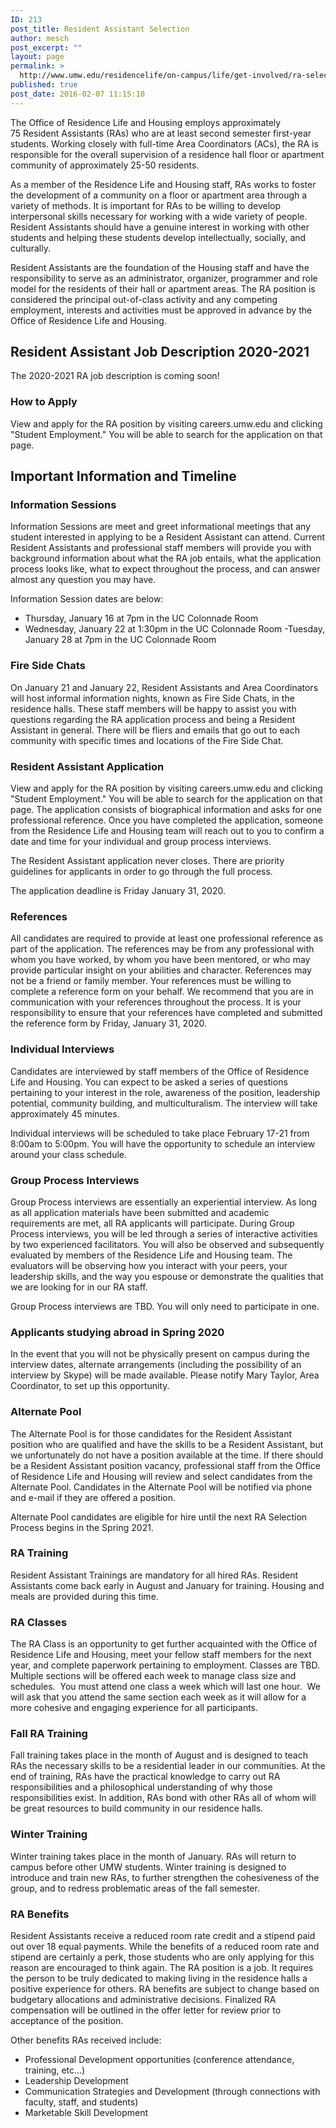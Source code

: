 ```yaml
---
ID: 213
post_title: Resident Assistant Selection
author: mesch
post_excerpt: ""
layout: page
permalink: >
  http://www.umw.edu/residencelife/on-campus/life/get-involved/ra-selection/
published: true
post_date: 2016-02-07 11:15:10
---
```

The Office of Residence Life and Housing employs approximately 75 Resident Assistants (RAs) who are at least second semester first-year students. Working closely with full-time Area Coordinators (ACs), the RA is responsible for the overall supervision of a residence hall floor or apartment community of approximately 25-50 residents.

As a member of the Residence Life and Housing staff, RAs works to foster the development of a community on a floor or apartment area through a variety of methods. It is important for RAs to be willing to develop interpersonal skills necessary for working with a wide variety of people. Resident Assistants should have a genuine interest in working with other students and helping these students develop intellectually, socially, and culturally.

Resident Assistants are the foundation of the Housing staff and have the responsibility to serve as an administrator, organizer, programmer and role model for the residents of their hall or apartment areas. The RA position is considered the principal out-of-class activity and any competing employment, interests and activities must be approved in advance by the Office of Residence Life and Housing.
<h2>Resident Assistant Job Description 2020-2021</h2>
The 2020-2021 RA job description is coming soon!
<h3>How to Apply</h3>
View and apply for the RA position by visiting careers.umw.edu and clicking "Student Employment." You will be able to search for the application on that page.
<h2>Important Information and Timeline</h2>
<h3>Information Sessions</h3>
Information Sessions are meet and greet informational meetings that any student interested in applying to be a Resident Assistant can attend. Current Resident Assistants and professional staff members will provide you with background information about what the RA job entails, what the application process looks like, what to expect throughout the process, and can answer almost any question you may have.

Information Session dates are below:
- Thursday, January 16 at 7pm in the UC Colonnade Room
- Wednesday, January 22 at 1:30pm in the UC Colonnade Room
-Tuesday, January 28 at 7pm in the UC Colonnade Room
<h3>Fire Side Chats</h3>
On January 21 and January 22, Resident Assistants and Area Coordinators will host informal information nights, known as Fire Side Chats, in the residence halls. These staff members will be happy to assist you with questions regarding the RA application process and being a Resident Assistant in general. There will be fliers and emails that go out to each community with specific times and locations of the Fire Side Chat.
<h3>Resident Assistant Application</h3>
View and apply for the RA position by visiting careers.umw.edu and clicking "Student Employment." You will be able to search for the application on that page. The application consists of biographical information and asks for one professional reference. Once you have completed the application, someone from the Residence Life and Housing team will reach out to you to confirm a date and time for your individual and group process interviews.

The Resident Assistant application never closes. There are priority guidelines for applicants in order to go through the full process.

The application deadline is Friday January 31, 2020.
<h3>References</h3>
All candidates are required to provide at least one professional reference as part of the application. The references may be from any professional with whom you have worked, by whom you have been mentored, or who may provide particular insight on your abilities and character. References may not be a friend or family member. Your references must be willing to complete a reference form on your behalf. We recommend that you are in communication with your references throughout the process. It is your responsibility to ensure that your references have completed and submitted the reference form by Friday, January 31, 2020.
<h3>Individual Interviews</h3>
Candidates are interviewed by staff members of the Office of Residence Life and Housing. You can expect to be asked a series of questions pertaining to your interest in the role, awareness of the position, leadership potential, community building, and multiculturalism. The interview will take approximately 45 minutes.

Individual interviews will be scheduled to take place February 17-21 from 8:00am to 5:00pm. You will have the opportunity to schedule an interview around your class schedule.
<h3>Group Process Interviews</h3>
Group Process interviews are essentially an experiential interview. As long as all application materials have been submitted and academic requirements are met, all RA applicants will participate. During Group Process interviews, you will be led through a series of interactive activities by two experienced facilitators. You will also be observed and subsequently evaluated by members of the Residence Life and Housing team. The evaluators will be observing how you interact with your peers, your leadership skills, and the way you espouse or demonstrate the qualities that we are looking for in our RA staff.

Group Process interviews are TBD. You will only need to participate in one.
<h3>Applicants studying abroad in Spring 2020</h3>
In the event that you will not be physically present on campus during the interview dates, alternate arrangements (including the possibility of an interview by Skype) will be made available. Please notify Mary Taylor, Area Coordinator, to set up this opportunity.
<h3>Alternate Pool</h3>
The Alternate Pool is for those candidates for the Resident Assistant position who are qualified and have the skills to be a Resident Assistant, but we unfortunately do not have a position available at the time. If there should be a Resident Assistant position vacancy, professional staff from the Office of Residence Life and Housing will review and select candidates from the Alternate Pool. Candidates in the Alternate Pool will be notified via phone and e-mail if they are offered a position.

Alternate Pool candidates are eligible for hire until the next RA Selection Process begins in the Spring 2021.
<h3>RA Training<u>
</u></h3>
Resident Assistant Trainings are mandatory for all hired RAs. Resident Assistants come back early in August and January for training. Housing and meals are provided during this time.
<h3>RA Classes</h3>
The RA Class is an opportunity to get further acquainted with the Office of Residence Life and Housing, meet your fellow staff members for the next year, and complete paperwork pertaining to employment. Classes are TBD.  Multiple sections will be offered each week to manage class size and schedules.  You must attend one class a week which will last one hour.  We will ask that you attend the same section each week as it will allow for a more cohesive and engaging experience for all participants.
<h3>Fall RA Training</h3>
Fall training takes place in the month of August and is designed to teach RAs the necessary skills to be a residential leader in our communities. At the end of training, RAs have the practical knowledge to carry out RA responsibilities and a philosophical understanding of why those responsibilities exist. In addition, RAs bond with other RAs all of whom will be great resources to build community in our residence halls.
<h3>Winter Training</h3>
Winter training takes place in the month of January. RAs will return to campus before other UMW students. Winter training is designed to introduce and train new RAs, to further strengthen the cohesiveness of the group, and to redress problematic areas of the fall semester.
<h3>RA Benefits</h3>
Resident Assistants receive a reduced room rate credit and a stipend paid out over 18 equal payments. While the benefits of a reduced room rate and stipend are certainly a perk, those students who are only applying for this reason are encouraged to think again. The RA position is a job. It requires the person to be truly dedicated to making living in the residence halls a positive experience for others. RA benefits are subject to change based on budgetary allocations and administrative decisions. Finalized RA compensation will be outlined in the offer letter for review prior to acceptance of the position.

Other benefits RAs received include:

- Professional Development opportunities (conference attendance, training, etc…)
- Leadership Development
- Communication Strategies and Development (through connections with faculty, staff, and students)
- Marketable Skill Development